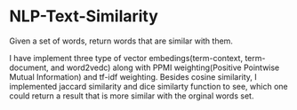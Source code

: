 # NLP-Text-Similarity
Given a set of words, return words that are similar with them.

I have implement three type of vector embedings(term-context, term-document, and word2vedc) along with PPMI weighting(Positive Pointwise Mutual Information) and tf-idf weighting. 
Besides cosine similarity, I implemented jaccard similarity and dice similarty function to see, which one could return a result that is more similar with the orginal words set. 
